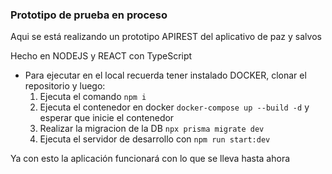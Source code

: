 ### Prototipo de prueba en proceso

Aqui se está realizando un prototipo APIREST del aplicativo de paz y salvos

Hecho en NODEJS y REACT con TypeScript


 - Para ejecutar en el local recuerda tener instalado DOCKER, clonar el repositorio y luego:
    1. Ejecuta el comando `npm i`
    2. Ejecuta el contenedor en docker `docker-compose up --build -d` y esperar que inicie el contenedor
    3. Realizar la migracion de la DB `npx prisma migrate dev`
    4. Ejecuta el servidor de desarrollo con `npm run start:dev`

Ya con esto la aplicación funcionará con lo que se lleva hasta ahora